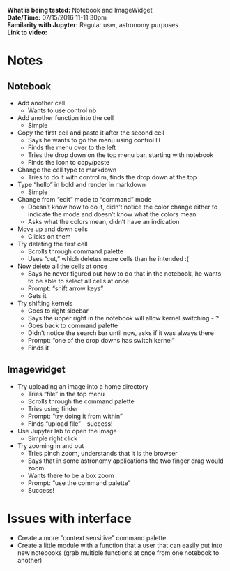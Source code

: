 **What is being tested:** Notebook and ImageWidget  
**Date/Time:** 07/15/2016 11-11:30pm  
**Familarity with Jupyter:** Regular user, astronomy purposes  
**Link to video:**  

# Notes

## Notebook

* Add another cell
   * Wants to use control nb 
* Add another function into the cell 
   * Simple 
* Copy the first cell and paste it after the second cell 
   * Says he wants to go the menu using control H 
   * Finds the menu over to the left 
   * Tries the drop down on the top menu bar, starting with notebook 
   * Finds the icon to copy/paste 
* Change the cell type to markdown
   * Tries to do it with control m, finds the drop down at the top 
* Type “hello” in bold and render in markdown 
   * Simple 
* Change from “edit” mode to “command” mode 
   * Doesn’t know how to do it, didn’t notice the color change either to indicate the mode and doesn’t know what the colors mean 
   * Asks what the colors mean, didn’t have an indication 
* Move up and down cells 
   * Clicks on them 
* Try deleting the first cell
   * Scrolls through command palette 
   * Uses “cut,” which deletes more cells than he intended :( 
* Now delete all the cells at once 
   * Says he never figured out how to do that in the notebook, he wants to be able to select all cells at once 
   * Prompt: “shift arrow keys”
   * Gets it 
* Try shifting kernels 
   * Goes to right sidebar 
   * Says the upper right in the notebook will allow kernel switching - ? 
   * Goes back to command palette 
   * Didn’t notice the search bar until now, asks if it was always there 
   * Prompt: “one of the drop downs has switch kernel”
   * Finds it 

## Imagewidget 

* Try uploading an image into a home directory 
   * Tries “file” in the top menu
   * Scrolls through the command palette 
   * Tries using finder 
   * Prompt: “try doing it from within” 
   * Finds “upload file” - success!
* Use Jupyter lab to open the image 
   * Simple right click
* Try zooming in and out 
   * Tries pinch zoom, understands that it is the browser 
   * Says that in some astronomy applications the two finger drag would zoom 
   * Wants there to be a box zoom 
   * Prompt: “use the command palette” 
   * Success! 

# Issues with interface

* Create a more "context sensitive" command palette
* Create a little module with a function that a user that can easily put into new notebooks (grab multiple functions at once from one notebook to another)
